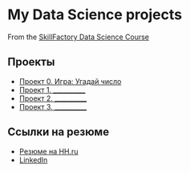# My Data Science projects

From the [SkillFactory Data Science Course](https://skillfactory.ru/data-scientist-pro)  

## Проекты  

* [Проект 0. Игра: Угадай число](https://github.com/alekseykonotop/DS_projects/tree/main/project_0)
* [Проект 1. __________](_____)
* [Проект 2. __________](_____)
* [Проект 3. __________](_____)


## Ссылки на резюме  

* [Резюме на HH.ru]()
* [LinkedIn]()



